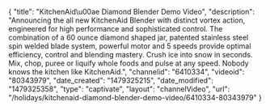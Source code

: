 {
    "title": "KitchenAid\u00ae Diamond Blender Demo Video",
    "description": "Announcing the all new KitchenAid Blender with distinct vortex action, engineered for high performance and sophisticated control. The combination of a 60 ounce diamond shaped jar, patented stainless steel spin welded blade system, powerful motor and 5 speeds provide optimal efficiency, control and blending mastery. Crush ice into snow in seconds. Mix, chop, puree or liquify whole foods and pulse at any speed. Nobody knows the kitchen like KitchenAid.",
    "channelid": "6410334",
    "videoid": "80343979",
    "date_created": "1479325215",
    "date_modified": "1479325358",
    "type": "captivate",
    "layout": "channelVideo",
    "url": "\/holidays\/kitchenaid-diamond-blender-demo-video\/6410334-80343979"
}